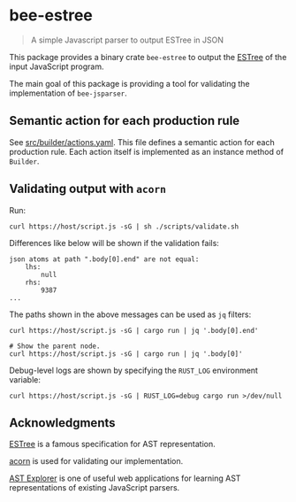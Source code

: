 # bee-estree

> A simple Javascript parser to output ESTree in JSON

This package provides a binary crate `bee-estree` to output the [ESTree] of the input JavaScript
program.

The main goal of this package is providing a tool for validating the implementation of
`bee-jsparser`.

## Semantic action for each production rule

See [src/builder/actions.yaml](./src/builder/actions.yaml).  This file defines a semantic action
for each production rule.  Each action itself is implemented as an instance method of `Builder`.

## Validating output with `acorn`

Run:

```shell
curl https://host/script.js -sG | sh ./scripts/validate.sh
```

Differences like below will be shown if the validation fails:

```text
json atoms at path ".body[0].end" are not equal:
    lhs:
        null
    rhs:
        9387
...
```

The paths shown in the above messages can be used as `jq` filters:

```shell
curl https://host/script.js -sG | cargo run | jq '.body[0].end'

# Show the parent node.
curl https://host/script.js -sG | cargo run | jq '.body[0]'
```

Debug-level logs are shown by specifying the `RUST_LOG` environment variable:

```shell
curl https://host/script.js -sG | RUST_LOG=debug cargo run >/dev/null
```

## Acknowledgments

[ESTree] is a famous specification for AST representation.

[acorn] is used for validating our implementation.

[AST Explorer] is one of useful web applications for learning AST representations of existing
JavaScript parsers.

[ESTree]: https://github.com/estree/estree
[acorn]: https://www.npmjs.com/package/acorn
[AST Explorer]: https://astexplorer.net/
